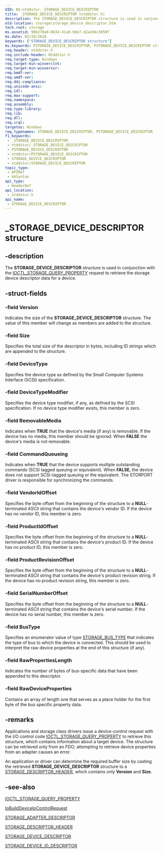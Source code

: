 ```yaml
---
UID: NS:ntddstor._STORAGE_DEVICE_DESCRIPTOR
title: _STORAGE_DEVICE_DESCRIPTOR (ntddstor.h)
description: The STORAGE_DEVICE_DESCRIPTOR structure is used in conjunction with the IOCTL_STORAGE_QUERY_PROPERTY request to retrieve the storage device descriptor data for a device.
old-location: storage\storage_device_descriptor.htm
tech.root: storage
ms.assetid: 99b270a0-0634-41a8-9de7-d2a2d4c3059f
ms.date: 03/29/2018
keywords: ["STORAGE_DEVICE_DESCRIPTOR structure"]
ms.keywords: PSTORAGE_DEVICE_DESCRIPTOR, PSTORAGE_DEVICE_DESCRIPTOR structure pointer [Storage Devices], STORAGE_DEVICE_DESCRIPTOR, STORAGE_DEVICE_DESCRIPTOR structure [Storage Devices], _STORAGE_DEVICE_DESCRIPTOR, ntddstor/PSTORAGE_DEVICE_DESCRIPTOR, ntddstor/STORAGE_DEVICE_DESCRIPTOR, storage.storage_device_descriptor, structs-general_3c393126-f5c8-47d8-bfb5-6127ce656e9a.xml
req.header: ntddstor.h
req.include-header: Ntddstor.h
req.target-type: Windows
req.target-min-winverclnt: 
req.target-min-winversvr: 
req.kmdf-ver: 
req.umdf-ver: 
req.ddi-compliance: 
req.unicode-ansi: 
req.idl: 
req.max-support: 
req.namespace: 
req.assembly: 
req.type-library: 
req.lib: 
req.dll: 
req.irql: 
targetos: Windows
req.typenames: STORAGE_DEVICE_DESCRIPTOR, PSTORAGE_DEVICE_DESCRIPTOR
f1_keywords:
 - _STORAGE_DEVICE_DESCRIPTOR
 - ntddstor/_STORAGE_DEVICE_DESCRIPTOR
 - PSTORAGE_DEVICE_DESCRIPTOR
 - ntddstor/PSTORAGE_DEVICE_DESCRIPTOR
 - STORAGE_DEVICE_DESCRIPTOR
 - ntddstor/STORAGE_DEVICE_DESCRIPTOR
topic_type:
 - APIRef
 - kbSyntax
api_type:
 - HeaderDef
api_location:
 - ntddstor.h
api_name:
 - STORAGE_DEVICE_DESCRIPTOR
---
```


# _STORAGE_DEVICE_DESCRIPTOR structure


## -description

The <b>STORAGE_DEVICE_DESCRIPTOR</b> structure 
   is used in conjunction with the 
   <a href="https://docs.microsoft.com/windows-hardware/drivers/ddi/ntddstor/ni-ntddstor-ioctl_storage_query_property">IOCTL_STORAGE_QUERY_PROPERTY</a> request to 
   retrieve the storage device descriptor data for a device.

## -struct-fields

### -field Version

Indicates the size of the 
      <b>STORAGE_DEVICE_DESCRIPTOR</b> structure. The 
      value of this member will change as members are added to the structure.

### -field Size

Specifies the total size of the descriptor in bytes, including ID strings which are appended to the 
      structure.

### -field DeviceType

Specifies the device type as defined by the Small Computer Systems Interface (SCSI) specification.

### -field DeviceTypeModifier

Specifies the device type modifier, if any, as defined by the SCSI specification. If no device type 
      modifier exists, this member is zero.

### -field RemovableMedia

Indicates when <b>TRUE</b> that the device's media (if any) is removable. If the device 
      has no media, this member should be ignored. When <b>FALSE</b> the device's media is not 
      removable.

### -field CommandQueueing

Indicates when <b>TRUE</b> that the device supports multiple outstanding commands (SCSI 
      tagged queuing or equivalent). When <b>FALSE</b>, the device does not support SCSI-tagged 
      queuing or the equivalent. The STORPORT driver is responsible for synchronizing the commands.

### -field VendorIdOffset

Specifies the byte offset from the beginning of the structure to a <b>NULL</b>-terminated ASCII string that 
      contains the device's vendor ID. If the device has no vendor ID, this member is zero.

### -field ProductIdOffset

Specifies the byte offset from the beginning of the structure to a <b>NULL</b>-terminated ASCII string that 
      contains the device's product ID. If the device has no product ID, this member is zero.

### -field ProductRevisionOffset

Specifies the byte offset from the beginning of the structure to a <b>NULL</b>-terminated ASCII string that 
      contains the device's product revision string. If the device has no product revision string, this member is 
      zero.

### -field SerialNumberOffset

Specifies the byte offset from the beginning of the structure to a <b>NULL</b>-terminated ASCII string that 
      contains the device's serial number. If the device has no serial number, this member is zero.

### -field BusType

Specifies an enumerator value of type 
      <a href="https://docs.microsoft.com/previous-versions/windows/hardware/drivers/ff566356(v=vs.85)">STORAGE_BUS_TYPE</a> that indicates the type of bus to 
      which the device is connected. This should be used to interpret the raw device properties at the end of this 
      structure (if any).

### -field RawPropertiesLength

Indicates the number of bytes of bus-specific data that have been appended to this descriptor.

### -field RawDeviceProperties

Contains an array of length one that serves as a place holder for the first byte of the bus specific 
      property data.

## -remarks

Applications and storage class drivers issue a device-control request with the I/O control code 
     <a href="https://docs.microsoft.com/windows-hardware/drivers/ddi/ntddstor/ni-ntddstor-ioctl_storage_query_property">IOCTL_STORAGE_QUERY_PROPERTY</a> to retrieve 
     this structure, which contains information about a target device. The structure can be retrieved only from an 
     FDO; attempting to retrieve device properties from an adapter causes an error.

An application or driver can determine the required buffer size by casting the retrieved 
     <b>STORAGE_DEVICE_DESCRIPTOR</b> structure to a 
     <a href="https://docs.microsoft.com/windows-hardware/drivers/ddi/ntddstor/ns-ntddstor-_storage_descriptor_header">STORAGE_DESCRIPTOR_HEADER</a>, which contains 
     only <b>Version</b> and <b>Size</b>.

## -see-also

<a href="https://docs.microsoft.com/windows-hardware/drivers/ddi/ntddstor/ni-ntddstor-ioctl_storage_query_property">IOCTL_STORAGE_QUERY_PROPERTY</a>



<a href="https://docs.microsoft.com/windows-hardware/drivers/ddi/wdm/nf-wdm-iobuilddeviceiocontrolrequest">IoBuildDeviceIoControlRequest</a>



<a href="https://docs.microsoft.com/windows-hardware/drivers/ddi/ntddstor/ns-ntddstor-_storage_adapter_descriptor">STORAGE_ADAPTER_DESCRIPTOR</a>



<a href="https://docs.microsoft.com/windows-hardware/drivers/ddi/ntddstor/ns-ntddstor-_storage_descriptor_header">STORAGE_DESCRIPTOR_HEADER</a>



<a href="https://docs.microsoft.com/windows-hardware/drivers/ddi/ntddstor/ns-ntddstor-_storage_device_descriptor">STORAGE_DEVICE_DESCRIPTOR</a>



<a href="https://docs.microsoft.com/windows-hardware/drivers/ddi/ntddstor/ns-ntddstor-_storage_device_id_descriptor">STORAGE_DEVICE_ID_DESCRIPTOR</a>

